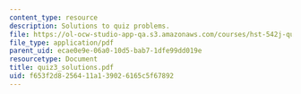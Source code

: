 ```yaml
---
content_type: resource
description: Solutions to quiz problems.
file: https://ol-ocw-studio-app-qa.s3.amazonaws.com/courses/hst-542j-quantitative-physiology-organ-transport-systems-spring-2004/f653f2d8256411a139026165c5f67892_quiz3_solutions.pdf
file_type: application/pdf
parent_uid: ecae0e9e-06a0-10d5-bab7-1dfe99dd019e
resourcetype: Document
title: quiz3_solutions.pdf
uid: f653f2d8-2564-11a1-3902-6165c5f67892
---
```

